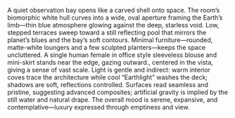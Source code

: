A quiet observation bay opens like a carved shell onto space. The room’s biomorphic white hull curves into a wide, oval aperture framing the Earth’s limb—thin blue atmosphere glowing against the deep, starless void. Low, stepped terraces sweep toward a still reflecting pool that mirrors the planet’s blues and the bay’s soft contours. Minimal furniture—rounded, matte-white loungers and a few sculpted planters—keeps the space uncluttered. A single human female in office style sleeveless blouse and mini-skirt stands near the edge, gazing outward., centered in the vista, giving a sense of vast scale. Light is gentle and indirect: warm interior coves trace the architecture while cool “Earthlight” washes the deck; shadows are soft, reflections controlled. Surfaces read seamless and pristine, suggesting advanced composites; artificial gravity is implied by the still water and natural drape. The overall mood is serene, expansive, and contemplative—luxury expressed through emptiness and view.
